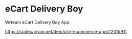 # eCart Delivery Boy
Wrteam eCart Delivery Boy App

https://codecanyon.net/item/city-ecommerce-app/22015911